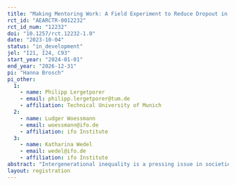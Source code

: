 ```yaml
---
title: "Making Mentoring Work: A Field Experiment to Reduce Dropout in a Nationwide Mentoring Program for Disadvantaged Youths"
rct_id: "AEARCTR-0012232"
rct_id_num: "12232"
doi: "10.1257/rct.12232-1.0"
date: "2023-10-04"
status: "in_development"
jel: "I21, I24, C93"
start_year: "2024-01-01"
end_year: "2026-12-31"
pi: "Hanna Brosch"
pi_other:
  1:
    - name: Philipp Lergetporer
    - email: philipp.lergetporer@tum.de
    - affiliation: Technical University of Munich
  2:
    - name: Ludger Woessmann
    - email: woessmann@ifo.de
    - affiliation: ifo Institute
  3:
    - name: Katharina Wedel
    - email: wedel@ifo.de
    - affiliation: ifo Institute
abstract: "Intergenerational inequality is a pressing issue in societies worldwide, with Germany ranking among the most unequal countries regarding the influence of family background on children’s educational success. Interventions targeted at disadvantaged children, such as mentoring programs, have been demonstrated to be effective in compensating for the lack of family support and improving life outcomes of disadvantaged children. One of the most significant and pervasive problems that hampers efficacy of mentoring programs is the breakdown of mentoring relationships during the course of the program. High dropout rates pose a significant challenge to the effectiveness of mentoring programs, particularly for vulnerable adolescents at risk of dropping out. However, strategies to counteract program dropout have not yet been studied systematically. We address this research gap through a field experiment with a one-to-one online mentoring program for disadvantaged youths. We randomly provide financial incentives to mentees if they successfully complete the first months of their mentoring-relationship. "
layout: registration
---
```


